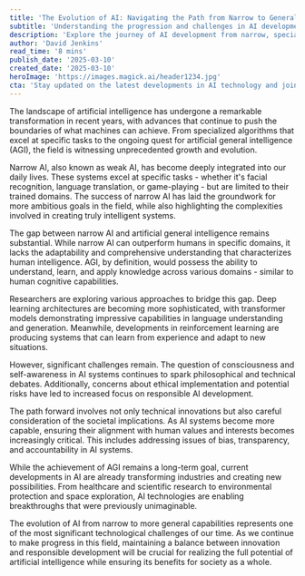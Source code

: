 ```yaml
---
title: 'The Evolution of AI: Navigating the Path from Narrow to General Intelligence'
subtitle: 'Understanding the progression and challenges in AI development'
description: 'Explore the journey of AI development from narrow, specialized systems to the pursuit of artificial general intelligence. This analysis examines current capabilities, challenges, and the potential future impact of evolving AI technologies.'
author: 'David Jenkins'
read_time: '8 mins'
publish_date: '2025-03-10'
created_date: '2025-03-10'
heroImage: 'https://images.magick.ai/header1234.jpg'
cta: 'Stay updated on the latest developments in AI technology and join the conversation about its future. Follow us on LinkedIn for exclusive insights and expert perspectives on the evolving world of artificial intelligence.'
---
```


The landscape of artificial intelligence has undergone a remarkable transformation in recent years, with advances that continue to push the boundaries of what machines can achieve. From specialized algorithms that excel at specific tasks to the ongoing quest for artificial general intelligence (AGI), the field is witnessing unprecedented growth and evolution.

Narrow AI, also known as weak AI, has become deeply integrated into our daily lives. These systems excel at specific tasks - whether it's facial recognition, language translation, or game-playing - but are limited to their trained domains. The success of narrow AI has laid the groundwork for more ambitious goals in the field, while also highlighting the complexities involved in creating truly intelligent systems.

The gap between narrow AI and artificial general intelligence remains substantial. While narrow AI can outperform humans in specific domains, it lacks the adaptability and comprehensive understanding that characterizes human intelligence. AGI, by definition, would possess the ability to understand, learn, and apply knowledge across various domains - similar to human cognitive capabilities.

Researchers are exploring various approaches to bridge this gap. Deep learning architectures are becoming more sophisticated, with transformer models demonstrating impressive capabilities in language understanding and generation. Meanwhile, developments in reinforcement learning are producing systems that can learn from experience and adapt to new situations.

However, significant challenges remain. The question of consciousness and self-awareness in AI systems continues to spark philosophical and technical debates. Additionally, concerns about ethical implementation and potential risks have led to increased focus on responsible AI development.

The path forward involves not only technical innovations but also careful consideration of the societal implications. As AI systems become more capable, ensuring their alignment with human values and interests becomes increasingly critical. This includes addressing issues of bias, transparency, and accountability in AI systems.

While the achievement of AGI remains a long-term goal, current developments in AI are already transforming industries and creating new possibilities. From healthcare and scientific research to environmental protection and space exploration, AI technologies are enabling breakthroughs that were previously unimaginable.

The evolution of AI from narrow to more general capabilities represents one of the most significant technological challenges of our time. As we continue to make progress in this field, maintaining a balance between innovation and responsible development will be crucial for realizing the full potential of artificial intelligence while ensuring its benefits for society as a whole.
